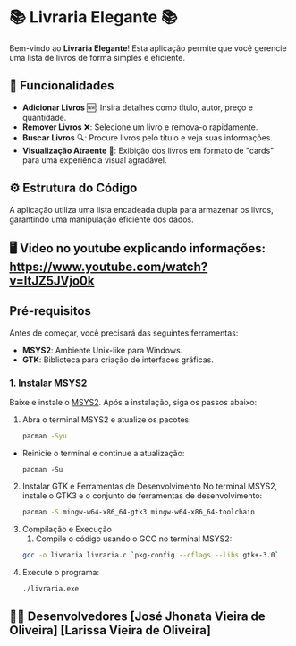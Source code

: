 # 📚 Livraria Elegante 📚

Bem-vindo ao **Livraria Elegante**! Esta aplicação permite que você gerencie uma lista de livros de forma simples e eficiente. 

## 🔧 Funcionalidades

- **Adicionar Livros** 🆕: Insira detalhes como título, autor, preço e quantidade.
- **Remover Livros** ❌: Selecione um livro e remova-o rapidamente.
- **Buscar Livros** 🔍: Procure livros pelo título e veja suas informações.
- **Visualização Atraente** 🎨: Exibição dos livros em formato de "cards" para uma experiência visual agradável.

## ⚙️ Estrutura do Código

A aplicação utiliza uma lista encadeada dupla para armazenar os livros, garantindo uma manipulação eficiente dos dados.

## 🖥️ Video no youtube explicando informações: https://www.youtube.com/watch?v=ltJZ5JVjo0k

## Pré-requisitos

Antes de começar, você precisará das seguintes ferramentas:

- **MSYS2**: Ambiente Unix-like para Windows.
- **GTK**: Biblioteca para criação de interfaces gráficas.

### 1. Instalar MSYS2

Baixe e instale o [MSYS2](https://www.msys2.org/). Após a instalação, siga os passos abaixo:

1. Abra o terminal MSYS2 e atualize os pacotes:

   ```bash
   pacman -Syu

 - Reinicie o terminal e continue a atualização:
   
   ```bashh
   pacman -Su

2. Instalar GTK e Ferramentas de Desenvolvimento
No terminal MSYS2, instale o GTK3 e o conjunto de ferramentas de desenvolvimento:
   ```bash
   pacman -S mingw-w64-x86_64-gtk3 mingw-w64-x86_64-toolchain

3. Compilação e Execução
   1. Compile o código usando o GCC no terminal MSYS2:
    ```bash
    gcc -o livraria livraria.c `pkg-config --cflags --libs gtk+-3.0`

2. Execute o programa:
    ```bash
    ./livraria.exe

## 👩‍💻 Desenvolvedores [José Jhonata Vieira de Oliveira] [Larissa Vieira de Oliveira]
